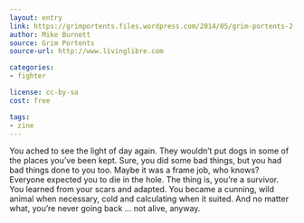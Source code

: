 ```yaml
---
layout: entry
link: https://grimportents.files.wordpress.com/2014/05/grim-portents-2-final-release.pdf
author: Mike Burnett
source: Grim Portents
source-url: http://www.livinglibre.com

categories:
- fighter

license: cc-by-sa
cost: free

tags:
- zine
---
```


You ached to see the light of day again. They wouldn’t put dogs in some of the places you’ve been kept. Sure, you did some bad things, but you had bad things done to you too. Maybe it was a frame job, who knows? Everyone expected you to die in the hole. The thing is, you’re a survivor. You learned from your scars and adapted. You became a cunning, wild animal when necessary, cold and calculating when it suited. And no matter what, you’re never going back ... not alive, anyway.
